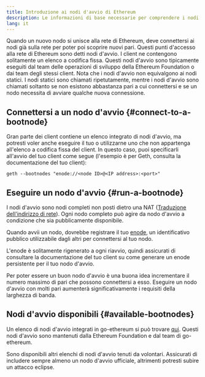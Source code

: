 ```yaml
---
title: Introduzione ai nodi d'avvio di Ethereum
description: Le informazioni di base necessarie per comprendere i nodi d'avvio
lang: it
---
```


Quando un nuovo nodo si unisce alla rete di Ethereum, deve connettersi ai nodi già sulla rete per poter poi scoprire nuovi pari. Questi punti d'accesso alla rete di Ethereum sono detti nodi d'avvio. I client ne contengono solitamente un elenco a codifica fissa. Questi nodi d'avvio sono tipicamente eseguiti dal team delle operazioni di sviluppo della Ethereum Foundation o dai team degli stessi client. Nota che i nodi d'avvio non equivalgono ai nodi statici. I nodi statici sono chiamati ripetutamente, mentre i nodi d'avvio sono chiamati soltanto se non esistono abbastanza pari a cui connettersi e se un nodo necessita di avviare qualche nuova connessione.

## Connettersi a un nodo d'avvio {#connect-to-a-bootnode}

Gran parte dei client contiene un elenco integrato di nodi d'avvio, ma potresti voler anche eseguire il tuo o utilizzarne uno che non appartenga all'elenco a codifica fissa del client. In questo caso, puoi specificarli all'avvio del tuo client come segue (l'esempio è per Geth, consulta la documentazione del tuo client):

```
geth --bootnodes "enode://<node ID>@<IP address>:<port>"
```

## Eseguire un nodo d'avvio {#run-a-bootnode}

I nodi d'avvio sono nodi completi non posti dietro una NAT ([Traduzione dell'indirizzo di rete](https://www.geeksforgeeks.org/network-address-translation-nat/)). Ogni nodo completo può agire da nodo d'avvio a condizione che sia pubblicamente disponibile.

Quando avvii un nodo, dovrebbe registrare il tuo [enode](/developers/docs/networking-layer/network-addresses/#enode), un identificativo pubblico utilizzabile dagli altri per connettersi al tuo nodo.

L'enode è solitamente rigenerato a ogni riavvio, quindi assicurati di consultare la documentazione del tuo client su come generare un enode persistente per il tuo nodo d'avvio.

Per poter essere un buon nodo d'avvio è una buona idea incrementare il numero massimo di pari che possono connettersi a esso. Eseguire un nodo d'avvio con molti pari aumenterà significativamente i requisiti della larghezza di banda.

## Nodi d'avvio disponibili {#available-bootnodes}

Un elenco di nodi d'avvio integrati in go-ethereum si può trovare [qui](https://github.com/ethereum/go-ethereum/blob/master/params/bootnodes.go#L23). Questi nodi d'avvio sono mantenuti dalla Ethereum Foundation e dal team di go-ethereum.

Sono disponibili altri elenchi di nodi d'avvio tenuti da volontari. Assicurati di includere sempre almeno un nodo d'avvio ufficiale, altrimenti potresti subire un attacco eclipse.

